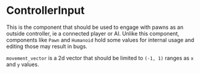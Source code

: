# ControllerInput

This is the component that should be used to engage with pawns as an outside controller, ie a connected player or AI.
Unlike this component, components like `Pawn` and `Humanoid` hold some values for internal usage and editing those may result in bugs.

`movement_vector` is a 2d vector that should be limited to `(-1, 1)` ranges as `x` and `y` values.


